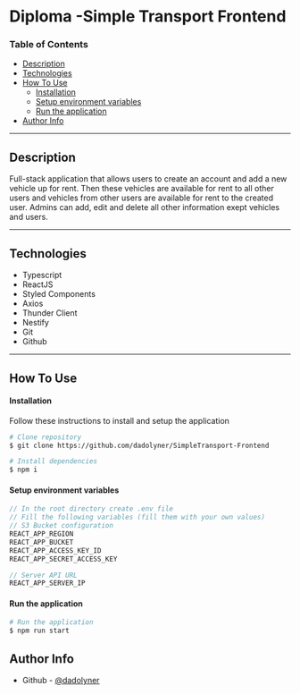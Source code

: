 # Diploma -Simple Transport Frontend

### Table of Contents

- [Description](#description)
- [Technologies](#technologies)
- [How To Use](#how-to-use)
    - [Installation](#installation)
    - [Setup environment variables](#setup-environment-variables)
    - [Run the application](#run-the-application)
- [Author Info](#author-info)

---

## Description

Full-stack application that allows users to create an account and add a new vehicle up for rent.
Then these vehicles are available for rent to all other users and vehicles from other users are available for rent to the created user.
Admins can add, edit and delete all other information exept vehicles and users.

---

## Technologies

- Typescript
- ReactJS
- Styled Components
- Axios
- Thunder Client
- Nestify
- Git
- Github

---

## How To Use

#### Installation

Follow these instructions to install and setup the application

```bash
# Clone repository
$ git clone https://github.com/dadolyner/SimpleTransport-Frontend
```

```bash
# Install dependencies
$ npm i
```
#### Setup environment variables

```ts
// In the root directory create .env file 
// Fill the following variables (fill them with your own values)
// S3 Bucket configuration
REACT_APP_REGION
REACT_APP_BUCKET
REACT_APP_ACCESS_KEY_ID
REACT_APP_SECRET_ACCESS_KEY

// Server API URL
REACT_APP_SERVER_IP
```

#### Run the application

```bash
# Run the application
$ npm run start
```

## Author Info

- Github - [@dadolyner](https://github.com/dadolyner)